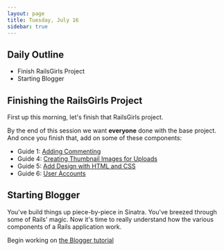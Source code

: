 ```yaml
---
layout: page
title: Tuesday, July 16
sidebar: true
---
```


## Daily Outline

* Finish RailsGirls Project
* Starting Blogger

## Finishing the RailsGirls Project

First up this morning, let's finish that RailsGirls project.

By the end of this session we want **everyone** done with the base project. And once you finish that, add on some of these components:

* Guide 1: [Adding Commenting](http://guides.railsgirls.com/commenting)
* Guide 4: [Creating Thumbnail Images for Uploads](http://guides.railsgirls.com/thumbnails)
* Guide 5: [Add Design with HTML and CSS](http://guides.railsgirls.com/design)
* Guide 6: [User Accounts](http://guides.railsgirls.com/devise/)

## Starting Blogger

You've build things up piece-by-piece in Sinatra. You've breezed through some of Rails' magic. Now it's time to really understand how the various components of a Rails application work.

Begin working on [the Blogger tutorial](http://tutorials.jumpstartlab.com/projects/blogger.html)
